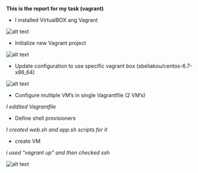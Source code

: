 **This is the report for my task (vagrant)**


 - I installed  VirtualBOX ang Vagrant

![alt text](https://github.com/evgeniy-krupen/vagrant/blob/vagrant/sources/1-1.png "Pic 1")

 - Initialize new Vagrant project

![alt text](https://github.com/evgeniy-krupen/vagrant/blob/vagrant/sources/1-3.png "Pic 3")

- Update configuration to use specific vagrant box (sbeliakou/centos-6.7-x86_64)

![alt text](https://github.com/evgeniy-krupen/vagrant/blob/vagrant/sources/1-2.png "Pic 2")

- Configure multiple VM’s in single Vagrantfile (2 VM’s)

 _I eddited Vagrantfile_

- Define shell provisioners
 
_I created web.sh and app.sh scripts for it_

- create VM

_i used "vagrant up" and then checked ssh_

![alt text](https://github.com/evgeniy-krupen/vagrant/blob/vagrant/sources/1-4.png "Pic 4")
